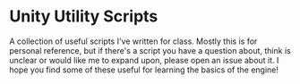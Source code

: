 # Unity Utility Scripts
 A collection of useful scripts I've written for class. Mostly this is for personal reference, but if there's a script you have a question about, think is unclear or would like me to expand upon, please open an issue about it. I hope you find some of these useful for learning the basics of the engine!
